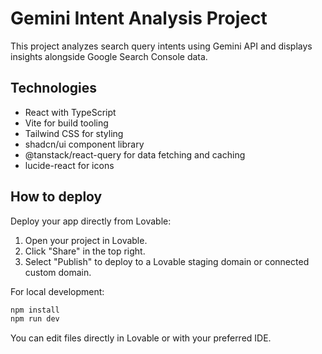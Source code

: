 
# Gemini Intent Analysis Project

This project analyzes search query intents using Gemini API and displays insights alongside Google Search Console data.

## Technologies

- React with TypeScript
- Vite for build tooling
- Tailwind CSS for styling
- shadcn/ui component library
- @tanstack/react-query for data fetching and caching
- lucide-react for icons

## How to deploy

Deploy your app directly from Lovable:

1. Open your project in Lovable.
2. Click "Share" in the top right.
3. Select "Publish" to deploy to a Lovable staging domain or connected custom domain.

For local development:

```sh
npm install
npm run dev
```

You can edit files directly in Lovable or with your preferred IDE.

